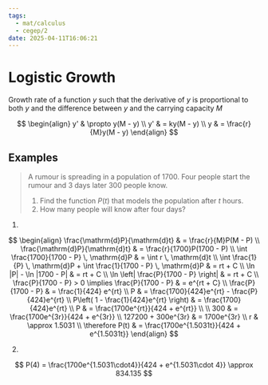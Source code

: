 ```yaml
---
tags:
  - mat/calculus
  - cegep/2
date: 2025-04-11T16:06:21
---
```


# Logistic Growth

Growth rate of a function $y$ such that the derivative of $y$ is proportional to both $y$ and the difference between $y$ and the carrying capacity $M$

$$
\begin{align}
y' & \propto y(M - y) \\
y' & = ky(M - y) \\
y & = \frac{r}{M}y(M - y)
\end{align}
$$

## Examples

> A rumour is spreading in a population of 1700. Four people start the rumour and 3 days later 300 people know.
>
> 1. Find the function $P(t)$ that models the population after $t$ hours.
> 2. How many people will know after four days?

1.

$$
\begin{align}
\frac{\mathrm{d}P}{\mathrm{d}t} & = \frac{r}{M}P(M - P) \\
\frac{\mathrm{d}P}{\mathrm{d}t} & = \frac{r}{1700}P(1700 - P) \\
\int \frac{1700}{1700 - P} \, \mathrm{d}P & = \int r \, \mathrm{d}t \\
\int \frac{1}{P} \, \mathrm{d}P + \int \frac{1}{1700 - P} \, \mathrm{d}P & = rt + C \\
\ln |P| - \ln |1700 - P| & = rt + C \\
\ln \left| \frac{P}{1700 - P} \right| & = rt + C \\
\frac{P}{1700 - P} > 0 \implies \frac{P}{1700 - P} & = e^{rt + C} \\
\frac{P}{1700 - P} & = \frac{1}{424} e^{rt} \\
P & = \frac{1700}{424}e^{rt} - \frac{P}{424}e^{rt} \\
P\left( 1 - \frac{1}{424}e^{rt} \right) & = \frac{1700}{424}e^{rt} \\
P & = \frac{1700e^{rt}}{424 + e^{rt}} \\
 \\
300 & = \frac{1700e^{3r}}{424 + e^{3r}} \\
127200 + 300e^{3r} & = 1700e^{3r} \\
r & \approx 1.5031 \\
\therefore P(t) & = \frac{1700e^{1.5031t}}{424 + e^{1.5031t}}
\end{align}
$$

2.

$$
P(4) = \frac{1700e^{1.5031\cdot4}}{424 + e^{1.5031\cdot 4}} \approx 834.135
$$
